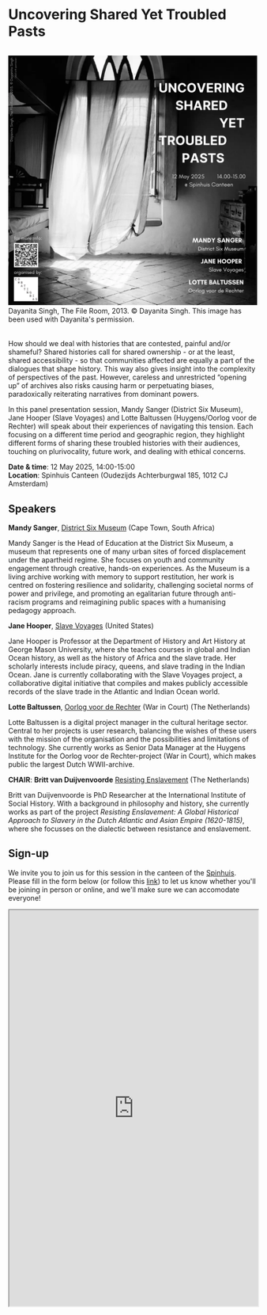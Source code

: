 # Uncovering Shared Yet Troubled Pasts

<figure style="width: 100%; margin: 2rem auto">
  <img src="/static/img/UNCOVERING SHARED YET TROUBLED PASTS poster.png" alt="poster of image of window by Dayanita Singh and some details"> 
  <figcaption>Dayanita Singh, The File Room, 2013. © Dayanita Singh.
This image has been used with Dayanita's permission. </a>
</figcaption> 
</figure>

How should we deal with histories that are contested, painful and/or shameful? Shared histories call for shared ownership - or at the least, shared accessibility - so that communities affected are equally a part of the dialogues that shape history. This way also gives insight into the complexity of perspectives of the past. However, careless and unrestricted “opening up” of archives also risks causing harm or perpetuating biases, paradoxically reiterating narratives from dominant powers. 

In this panel presentation session, Mandy Sanger (District Six Museum), Jane Hooper (Slave Voyages) and Lotte Baltussen (Huygens/Oorlog voor de Rechter) will speak about their experiences of navigating this tension. Each focusing on a different time period and geographic region, they highlight different forms of sharing these troubled histories with their audiences, touching on plurivocality, future work, and dealing with ethical concerns. 

**Date & time**: 12 May 2025, 14:00-15:00 <br/>
**Location**: Spinhuis Canteen (Oudezijds Achterburgwal 185, 1012 CJ Amsterdam)

## Speakers 
**Mandy Sanger**, [District Six Museum](https://www.districtsix.co.za/) (Cape Town, South Africa) 

Mandy Sanger is the Head of Education at the District Six Museum, a museum that represents one of many urban sites of forced displacement under the apartheid regime. She focuses on youth and community engagement through creative, hands-on experiences. As the Museum is a living archive working with memory to support restitution, her work is centred on fostering resilience and solidarity, challenging societal norms of power and privilege, and promoting an egalitarian future through anti-racism programs and reimagining public spaces with a humanising pedagogy approach.

**Jane Hooper**, [Slave Voyages](https://www.slavevoyages.org/) (United States)

Jane Hooper is Professor at the Department of History and Art History at George Mason University, where she teaches courses in global and Indian Ocean history, as well as the history of Africa and the slave trade. Her scholarly interests include piracy, queens, and slave trading in the Indian Ocean. Jane is currently collaborating with the Slave Voyages project, a collaborative digital initiative that compiles and makes publicly accessible records of the slave trade in the Atlantic and Indian Ocean world. 

**Lotte Baltussen**, [Oorlog voor de Rechter](https://oorlogvoorderechter.nl/) (War in Court) (The Netherlands)

Lotte Baltussen is a digital project manager in the cultural heritage sector. Central to her projects is user research, balancing the wishes of these users with the mission of the organisation and the possibilities and limitations of technology. She currently works as Senior Data Manager at the Huygens Institute for the Oorlog voor de Rechter-project (War in Court), which makes public the largest Dutch WWII-archive. 

**CHAIR**: **Britt van Duijvenvoorde** [Resisting Enslavement](https://voices.iisg.nl/?page_id=7) (The Netherlands)

Britt van Duijvenvoorde is PhD Researcher at the International Institute of Social History. With a background in philosophy and history, she currently works as part of the project _Resisting Enslavement: A Global Historical Approach to Slavery in the Dutch Atlantic and Asian Empire (1620-1815)_, where she focusses on the dialectic between resistance and enslavement. 


## Sign-up
We invite you to join us for this session in the canteen of the [Spinhuis](https://g.co/kgs/1eJzQAk). Please fill in the form below (or follow this [link](https://forms.office.com/Pages/ResponsePage.aspx?id=yFCH6vTj9U-kP-iCC-CffiiaNA1l0JdLs5tjlJ5DnJ9UMUFZSlcyODdIT1ZSVlhGSlNFSk9LVkVMVi4u)) to let us know whether you'll be joining in person or online, and we'll make sure we can accomodate everyone!

<iframe
  id="signup form"
  title="Signup form"
  width="100%"
  height="800"
  src="https://forms.office.com/Pages/ResponsePage.aspx?id=yFCH6vTj9U-kP-iCC-CffiiaNA1l0JdLs5tjlJ5DnJ9UMUFZSlcyODdIT1ZSVlhGSlNFSk9LVkVMVi4u">
</iframe>
